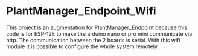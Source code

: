 # PlantManager_Endpoint_Wifi

This project is an augmentation for PlantManager_Endpoint because this code is for ESP-12E to make the arduino nano or pro mini communicate via http. 
The communication between the 2 boards is serial. With this wifi module it is possible to configure the whole system remotely.
